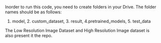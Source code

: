 Inorder to run this code, you need to create folders in your Drive. The folder names should be as follows:
1. model, 2. custom_dataset, 3. result, 4.pretrained_models, 5. test_data

The Low Resolution Image Dataset and High Resolution Image dataset is also present it the repo. 
